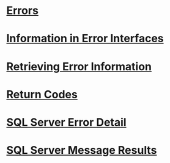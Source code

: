 # [Errors](errors.md)
# [Information in Error Interfaces](information-in-error-interfaces.md)
# [Retrieving Error Information](retrieving-error-information.md)
# [Return Codes](return-codes.md)
# [SQL Server Error Detail](sql-server-error-detail.md)
# [SQL Server Message Results](sql-server-message-results.md)
